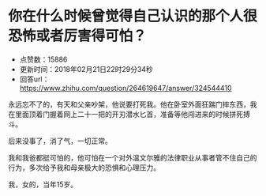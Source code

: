 # 你在什么时候曾觉得自己认识的那个人很恐怖或者厉害得可怕？
- 点赞数：15886
- 更新时间：2018年02月21日22时29分34秒
- 回答url：https://www.zhihu.com/question/264619647/answer/324544410
<body>
 <p data-pid="sealzZDr">永远忘不了的，有天和父亲吵架，他说要打死我。他在卧室外面狂踹门摔东西，我在里面顶着门握着网上二十一把的开刃潜水匕首，准备等他闯进来的时候拼死搏斗。</p>
 <p data-pid="gx9VO7G6">后来没事了，消了气，一切正常。</p>
 <p data-pid="XG-6jgU-">我和我爸都挺可怕的，他可怕在一个对外温文尔雅的法律职业从事者管不住自己的行为，多次给予我和母亲极大的恐惧和心理压力。</p>
 <p data-pid="tErHhzTY">我，女的，当年15岁。</p>
</body>